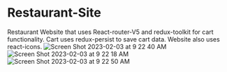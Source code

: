 # Restaurant-Site
Restaurant Website that uses React-router-V5 and redux-toolkit for cart functionality. Cart uses redux-persist to save cart data. Website also uses react-icons. 
![Screen Shot 2023-02-03 at 9 22 40 AM](https://user-images.githubusercontent.com/85129290/216627923-6b7ab7d8-127d-4c8d-bded-dc1d60d86e67.png)
![Screen Shot 2023-02-03 at 9 22 18 AM](https://user-images.githubusercontent.com/85129290/216627956-fbbb6647-2bd6-40e6-88a8-108849c13849.png)
![Screen Shot 2023-02-03 at 9 22 50 AM](https://user-images.githubusercontent.com/85129290/216627967-5f077cf2-4f83-48f8-8cf7-fac9a2616217.png)
